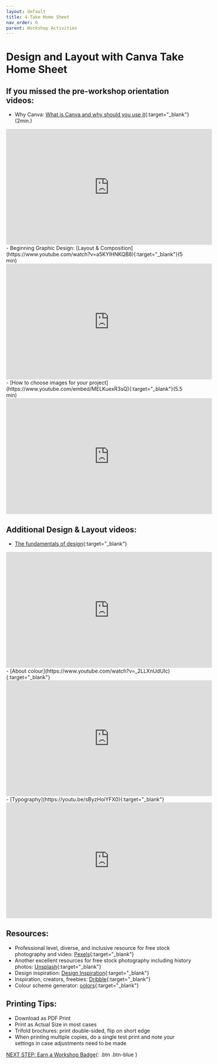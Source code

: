 ```yaml
---
layout: default
title: 4-Take Home Sheet
nav_order: 6
parent: Workshop Activities
---
```

# Design and Layout with Canva Take Home Sheet

## If you missed the pre-workshop orientation videos:
- Why Canva: [What is Canva and why should you use it](https://youtu.be/n1nt7uOh008){:target="_blank"}(2min.)
<iframe width="560" height="315" src="https://www.youtube.com/embed/n1nt7uOh008" title="YouTube video player" frameborder="0" allow="accelerometer; autoplay; clipboard-write; encrypted-media; gyroscope; picture-in-picture" allowfullscreen></iframe>
- Beginning Graphic Design: [Layout & Composition](https://www.youtube.com/watch?v=a5KYlHNKQB8){:target="_blank"}(5 min) 
<iframe width="560" height="315" src="https://www.youtube.com/embed/a5KYlHNKQB8" title="YouTube video player" frameborder="0" allow="accelerometer; autoplay; clipboard-write; encrypted-media; gyroscope; picture-in-picture" allowfullscreen></iframe>
- [How to choose images for your project](https://www.youtube.com/embed/MELKuexR3sQ){:target="_blank"}(5.5 min) 
<iframe width="560" height="315" src="https://www.youtube.com/embed/MELKuexR3sQ" title="YouTube video player" frameborder="0" allow="accelerometer; autoplay; clipboard-write; encrypted-media; gyroscope; picture-in-picture" allowfullscreen></iframe>

## Additional Design & Layout videos:
- [The fundamentals of design](https://www.youtube.com/watch?v=YqQx75OPRa0){:target="_blank"}
<iframe width="560" height="315" src="https://www.youtube.com/embed/YqQx75OPRa0" title="YouTube video player" frameborder="0" allow="accelerometer; autoplay; clipboard-write; encrypted-media; gyroscope; picture-in-picture" allowfullscreen></iframe>
- [About colour](https://www.youtube.com/watch?v=_2LLXnUdUIc){:target="_blank"}
<iframe width="560" height="315" src="https://www.youtube.com/embed/_2LLXnUdUIc" title="YouTube video player" frameborder="0" allow="accelerometer; autoplay; clipboard-write; encrypted-media; gyroscope; picture-in-picture" allowfullscreen></iframe>
- [Typography](https://youtu.be/sByzHoiYFX0){:target="_blank"}
<iframe width="560" height="315" src="https://www.youtube.com/embed/sByzHoiYFX0" title="YouTube video player" frameborder="0" allow="accelerometer; autoplay; clipboard-write; encrypted-media; gyroscope; picture-in-picture" allowfullscreen></iframe>

## Resources:
- Professional level, diverse, and inclusive resource for free stock photography and video: [Pexels](https://www.pexels.com){:target="_blank"}
- Another excellent resources for free stock photography including history photos: [Unsplash](https://unsplash.com/){:target="_blank"}
- Design inspiration: [Design Inspiration](https://www.designspiration.com/){:target="_blank"}
- Inspiration, creators, freebies: [Dribble](https://dribbble.com/){:target="_blank"}
- Colour scheme generator: [oolors](https://coolors.co){:target="_blank"}

## Printing Tips:
- Download as PDF Print
- Print as Actual Size in most cases
- Trifold brochures: print double-sided, flip on short edge
- When printing multiple copies, do a single test print and note your settings in case adjustments need to be made

[NEXT STEP: Earn a Workshop Badge](informal-credentials.html){: .btn .btn-blue }
